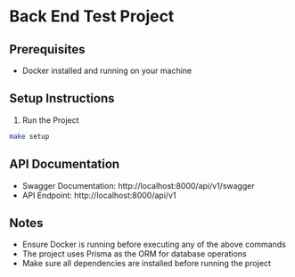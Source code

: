 # Back End Test Project

## Prerequisites
- Docker installed and running on your machine

## Setup Instructions

1. Run the Project
  ```bash
  make setup
  ```

## API Documentation
- Swagger Documentation: http://localhost:8000/api/v1/swagger
- API Endpoint: http://localhost:8000/api/v1

## Notes
- Ensure Docker is running before executing any of the above commands
- The project uses Prisma as the ORM for database operations
- Make sure all dependencies are installed before running the project